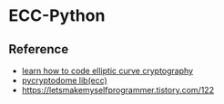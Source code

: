 # ECC-Python



## Reference

- [learn how to code elliptic curve cryptography](https://medium.com/coinmonks/learn-how-to-code-elliptic-curve-cryptography-a952dfdc20ab)
- [pycryptodome lib(ecc)](https://pycryptodome.readthedocs.io/en/v3.14.0/src/public_key/ecc.html)
- <https://letsmakemyselfprogrammer.tistory.com/122>